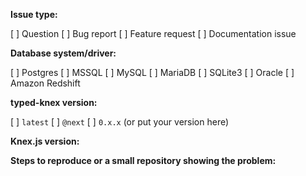 **Issue type:**

[ ] Question
[ ] Bug report
[ ] Feature request
[ ] Documentation issue

**Database system/driver:**

[ ] Postgres
[ ] MSSQL
[ ] MySQL
[ ] MariaDB
[ ] SQLite3
[ ] Oracle
[ ] Amazon Redshift

**typed-knex version:**

[ ] `latest`
[ ] `@next`
[ ] `0.x.x` (or put your version here)

**Knex.js version:**

**Steps to reproduce or a small repository showing the problem:**

<!--
    To answer those questions you need to put "x" inside the square brackets, for example:
    [x] Postgres
    [ ] MSSQL

    Also, please format your code properly (by taking code blocks into ```ts .... ```)
!>
